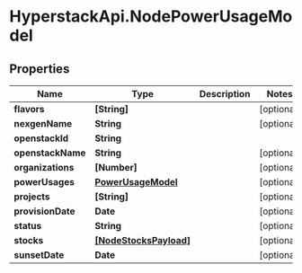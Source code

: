 # HyperstackApi.NodePowerUsageModel

## Properties

Name | Type | Description | Notes
------------ | ------------- | ------------- | -------------
**flavors** | **[String]** |  | [optional] 
**nexgenName** | **String** |  | [optional] 
**openstackId** | **String** |  | 
**openstackName** | **String** |  | [optional] 
**organizations** | **[Number]** |  | [optional] 
**powerUsages** | [**PowerUsageModel**](PowerUsageModel.md) |  | [optional] 
**projects** | **[String]** |  | [optional] 
**provisionDate** | **Date** |  | [optional] 
**status** | **String** |  | [optional] 
**stocks** | [**[NodeStocksPayload]**](NodeStocksPayload.md) |  | [optional] 
**sunsetDate** | **Date** |  | [optional] 



